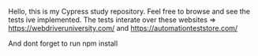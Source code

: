 Hello, this is my Cypress study repository.
Feel free to browse and see the tests ive implemented.
The tests interate over these websites => https://webdriveruniversity.com/ and https://automationteststore.com/

And dont forget to run npm install 
